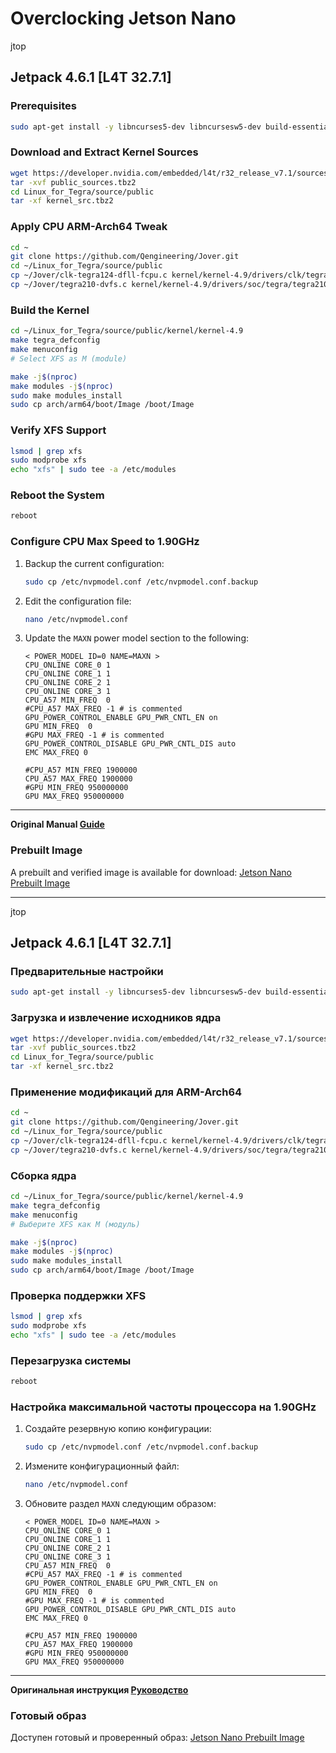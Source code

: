 # Overclocking Jetson Nano

jtop
## Jetpack 4.6.1 [L4T 32.7.1]

### Prerequisites
```bash
sudo apt-get install -y libncurses5-dev libncursesw5-dev build-essential git nano
```

### Download and Extract Kernel Sources
```bash
wget https://developer.nvidia.com/embedded/l4t/r32_release_v7.1/sources/t210/public_sources.tbz2
tar -xvf public_sources.tbz2
cd Linux_for_Tegra/source/public
tar -xf kernel_src.tbz2
```

### Apply CPU ARM-Arch64 Tweak
```bash
cd ~
git clone https://github.com/Qengineering/Jover.git
cd ~/Linux_for_Tegra/source/public
cp ~/Jover/clk-tegra124-dfll-fcpu.c kernel/kernel-4.9/drivers/clk/tegra/clk-tegra124-dfll-fcpu.c
cp ~/Jover/tegra210-dvfs.c kernel/kernel-4.9/drivers/soc/tegra/tegra210-dvfs.c
```

### Build the Kernel
```bash
cd ~/Linux_for_Tegra/source/public/kernel/kernel-4.9
make tegra_defconfig
make menuconfig
# Select XFS as M (module)

make -j$(nproc)
make modules -j$(nproc)
sudo make modules_install
sudo cp arch/arm64/boot/Image /boot/Image
```

### Verify XFS Support
```bash
lsmod | grep xfs
sudo modprobe xfs
echo "xfs" | sudo tee -a /etc/modules
```

### Reboot the System
```bash
reboot
```

### Configure CPU Max Speed to 1.90GHz
1. Backup the current configuration:
    ```bash
    sudo cp /etc/nvpmodel.conf /etc/nvpmodel.conf.backup
    ```
2. Edit the configuration file:
    ```bash
    nano /etc/nvpmodel.conf
    ```
3. Update the `MAXN` power model section to the following:
    ```
    < POWER_MODEL ID=0 NAME=MAXN >
    CPU_ONLINE CORE_0 1
    CPU_ONLINE CORE_1 1
    CPU_ONLINE CORE_2 1
    CPU_ONLINE CORE_3 1
    CPU_A57 MIN_FREQ  0
    #CPU_A57 MAX_FREQ -1 # is commented
    GPU_POWER_CONTROL_ENABLE GPU_PWR_CNTL_EN on
    GPU MIN_FREQ  0
    #GPU MAX_FREQ -1 # is commented
    GPU_POWER_CONTROL_DISABLE GPU_PWR_CNTL_DIS auto
    EMC MAX_FREQ 0
    
    #CPU_A57 MIN_FREQ 1900000
    CPU_A57 MAX_FREQ 1900000
    #GPU MIN_FREQ 950000000
    GPU MAX_FREQ 950000000
    ```

---

**Original Manual [Guide](https://qengineering.eu/overclocking-the-jetson-nano.html)**

### Prebuilt Image
A prebuilt and verified image is available for download: [Jetson Nano Prebuilt Image](https://drive.google.com/file/d/17NNdcvLa6Nu1EqoSUhlmTCcMRVE4Xdqv/view?usp=sharing)

---

jtop
## Jetpack 4.6.1 [L4T 32.7.1]

### Предварительные настройки
```bash
sudo apt-get install -y libncurses5-dev libncursesw5-dev build-essential git nano
```

### Загрузка и извлечение исходников ядра
```bash
wget https://developer.nvidia.com/embedded/l4t/r32_release_v7.1/sources/t210/public_sources.tbz2
tar -xvf public_sources.tbz2
cd Linux_for_Tegra/source/public
tar -xf kernel_src.tbz2
```

### Применение модификаций для ARM-Arch64
```bash
cd ~
git clone https://github.com/Qengineering/Jover.git
cd ~/Linux_for_Tegra/source/public
cp ~/Jover/clk-tegra124-dfll-fcpu.c kernel/kernel-4.9/drivers/clk/tegra/clk-tegra124-dfll-fcpu.c
cp ~/Jover/tegra210-dvfs.c kernel/kernel-4.9/drivers/soc/tegra/tegra210-dvfs.c
```

### Сборка ядра
```bash
cd ~/Linux_for_Tegra/source/public/kernel/kernel-4.9
make tegra_defconfig
make menuconfig
# Выберите XFS как M (модуль)

make -j$(nproc)
make modules -j$(nproc)
sudo make modules_install
sudo cp arch/arm64/boot/Image /boot/Image
```

### Проверка поддержки XFS
```bash
lsmod | grep xfs
sudo modprobe xfs
echo "xfs" | sudo tee -a /etc/modules
```

### Перезагрузка системы
```bash
reboot
```

### Настройка максимальной частоты процессора на 1.90GHz
1. Создайте резервную копию конфигурации:
    ```bash
    sudo cp /etc/nvpmodel.conf /etc/nvpmodel.conf.backup
    ```
2. Измените конфигурационный файл:
    ```bash
    nano /etc/nvpmodel.conf
    ```
3. Обновите раздел `MAXN` следующим образом:
    ```
    < POWER_MODEL ID=0 NAME=MAXN >
    CPU_ONLINE CORE_0 1
    CPU_ONLINE CORE_1 1
    CPU_ONLINE CORE_2 1
    CPU_ONLINE CORE_3 1
    CPU_A57 MIN_FREQ  0
    #CPU_A57 MAX_FREQ -1 # is commented
    GPU_POWER_CONTROL_ENABLE GPU_PWR_CNTL_EN on
    GPU MIN_FREQ  0
    #GPU MAX_FREQ -1 # is commented
    GPU_POWER_CONTROL_DISABLE GPU_PWR_CNTL_DIS auto
    EMC MAX_FREQ 0
    
    #CPU_A57 MIN_FREQ 1900000
    CPU_A57 MAX_FREQ 1900000
    #GPU MIN_FREQ 950000000
    GPU MAX_FREQ 950000000
    ```

---

**Оригинальная инструкция [Руководство](https://qengineering.eu/overclocking-the-jetson-nano.html)**

### Готовый образ
Доступен готовый и проверенный образ: [Jetson Nano Prebuilt Image](https://drive.google.com/file/d/17NNdcvLa6Nu1EqoSUhlmTCcMRVE4Xdqv/view?usp=sharing)



